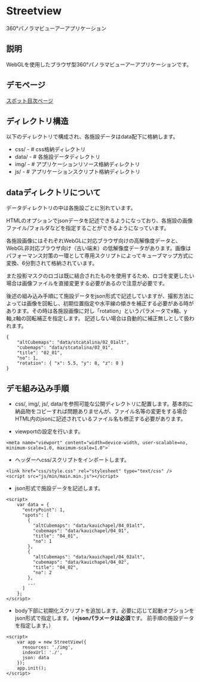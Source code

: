 Streetview
====

360°パノラマビューアーアプリケーション

## 説明

WebGLを使用したブラウザ型360°パノラマビューアーアプリケーションです。

## デモページ

[スポット目次ページ](./src/index.html)

## ディレクトリ構造
以下のディレクトリで構成され、各施設データはdata配下に格納します。

* css/ - # css格納ディレクトリ
* data/ - # 各施設データディレクトリ
* img/ - # アプリケーションリソース格納ディレクトリ
* js/ - # アプリケーションスクリプト格納ディレクトリ

## dataディレクトリについて
データディレクトリの中は各施設ごとに別れています。

HTMLのオプションでjsonデータを記述できるようになっており、各施設の画像ファイル/フォルダなどを指定することができるようになっています。

各施設画像にはそれぞれWebGLに対応ブラウザ向けの高解像度データと、WebGL非対応ブラウザ向け（古い端末）の低解像度データがあります。画像はパフォーマンス対策の一環として専用スクリプトによってキューブマップ方式に変換、6分割されて格納されています。

また投影マスクのロゴは既に結合されたものを使用するため、ロゴを変更したい場合は画像ファイルを直接変更する必要があるので注意が必要です。

後述の組み込み手順にて施設データをjson形式で記述していますが、撮影方法によっては画像を回転し、初期位置指定や水平線の傾きを補正する必要がある時があります。その時は各施設画像に対し「rotation」というパラメータでx軸、y軸,z軸の回転補正を指定します。
記述しない場合は自動的に補正無しとして扱われます。

```
{
	"altCubemaps": "data/stcatalina/02_01alt",
	"cubemaps": "data/stcatalina/02_01",
	"title": "02_01",
	"no": 1,
	"rotation": { "x": 5.5, "y": 8, "z": 0 }
}
```

## デモ組み込み手順

* css/, img/, js/, data/を参照可能な公開ディレクトリに配置します。基本的に納品物をコピーすれば問題ありませんが、ファイル名等の変更をする場合HTML内のjsonに記述されているファイル名も修正する必要があります。

* viewportの設定を行います。

```
<meta name="viewport" content="width=device-width, user-scalable=no, minimum-scale=1.0, maximum-scale=1.0">`
```

* ヘッダーへcss/スクリプトをインポートします。

```
<link href="css/style.css" rel="stylesheet" type="text/css" />
<script src="js/min/main.min.js"></script>
```

* json形式で施設データを記述します。

```
<script>
    var data = {
      "entryPoint": 1,
      "spots": [
        {
          "altCubemaps": "data/kauichapel/04_01alt",
          "cubemaps": "data/kauichapel/04_01",
          "title": "04_01",
          "no": 1
        },
        {
          "altCubemaps": "data/kauichapel/04_02alt",
          "cubemaps": "data/kauichapel/04_02",
          "title": "04_02",
          "no": 2
        },
        ...
      ]
    };
</script>
```

* body下部に初期化スクリプトを追加します。必要に応じて起動オプションをjson形式で指定します。（※**jsonパラメータは必須**です。 前手順の施設データを指定します。）

```
<script>
    var app = new StreetView({
	  resources: './img',
	  indexUrl: './',
	  json: data
    });
    app.init();
</script>
```
